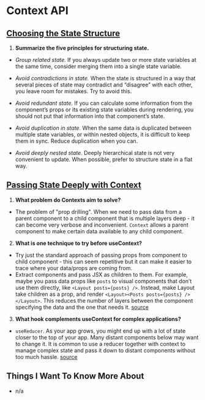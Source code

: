 # Context API

## [Choosing the State Structure](https://react.dev/learn/choosing-the-state-structure)

1. **Summarize the five principles for structuring state.**
- *Group related state.* If you always update two or more state variables at the same time, consider merging them into a single state variable.
- *Avoid contradictions in state.* When the state is structured in a way that several pieces of state may contradict and “disagree” with each other, you leave room for mistakes. Try to avoid this.

- *Avoid redundant state.* If you can calculate some information from the component’s props or its existing state variables during rendering, you should not put that information into that component’s state.

- *Avoid duplication in state.* When the same data is duplicated between multiple state variables, or within nested objects, it is difficult to keep them in sync. Reduce duplication when you can.

- *Avoid deeply nested state.* Deeply hierarchical state is not very convenient to update. When possible, prefer to structure state in a flat way.

## [Passing State Deeply with Context](https://react.dev/learn/passing-data-deeply-with-context)

1. **What problem do Contexts aim to solve?**
- The problem of "prop drilling". When we need to pass data from a parent component to a child component that is multiple layers deep - it can become very verbose and inconvenient. `Context` allows a parent component to make certain data available to any child component.

2. **What is one technique to try before useContext?**
- Try just the standard approach of passing props from component to child component - this can seem repetitive but it can make it easier to trace where your data/props are coming from.
- Extract components and pass JSX as children to them. For example, maybe you pass data props like `posts` to visual components that don’t use them directly, like `<Layout posts={posts} />`. Instead, make Layout take children as a prop, and render `<Layout><Posts posts={posts} /></Layout>`. This reduces the number of layers between the component specifying the data and the one that needs it. [source](https://react.dev/learn/passing-data-deeply-with-context#before-you-use-context)

3. **What hook complements useContext for complex applications?**
- `useReducer`. As your app grows, you might end up with a lot of state closer to the top of your app. Many distant components below may want to change it. It is common to use a reducer together with context to manage complex state and pass it down to distant components without too much hassle. [source](https://react.dev/learn/passing-data-deeply-with-context#use-cases-for-context)

## Things I Want To Know More About
- n/a
